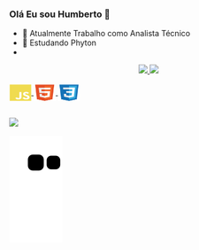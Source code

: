 ### Olá Eu sou Humberto 👋


- 🔭 Atualmente Trabalho como Analista Técnico
- 🤔 Estudando Phyton
-

<div align="center">
  <a href="https://github.com/bebetoink">
  <img height="180em" src="https://github-readme-stats.vercel.app/api?username=bebetoink&show_icons=true&theme=dark&include_all_commits=true&count_private=true"/>
  <img height="180em" src="https://github-readme-stats.vercel.app/api/top-langs/?username=bebetoink&layout=compact&langs_count=7&theme=dark"/>
</div>
  <div style="display: inline_block"><br>
  <img align="center" alt="beto-Js" height="30" width="40" src="https://raw.githubusercontent.com/devicons/devicon/master/icons/javascript/javascript-plain.svg">
  <img align="center" alt="beto-HTML" height="30" width="40" src="https://raw.githubusercontent.com/devicons/devicon/master/icons/html5/html5-original.svg">
  <img align="center" alt="beto-CSS" height="30" width="40" src="https://raw.githubusercontent.com/devicons/devicon/master/icons/css3/css3-original.svg">
 
</div>
  
  ##
  
  <div> 
 <a href="https://www.linkedin.com/in/humberto-martins-7419a31b4/" target="_blank"><img src="https://img.shields.io/badge/LinkedIn-0077B5?style=for-the-badge&logo=linkedin&logoColor=white" target="_blank"></a> 
    
  
  ![Snake animation](https://github.com/rafaballerini/rafaballerini/blob/output/github-contribution-grid-snake.svg)
 
</div>
